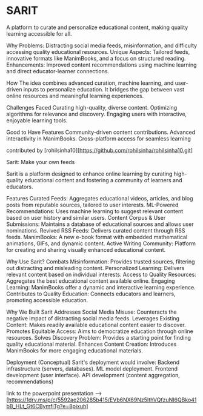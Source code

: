 # SARIT
A platform to curate and personalize educational content, making quality learning accessible for all.

Why
Problems: Distracting social media feeds, misinformation, and difficulty accessing quality educational resources.
Unique Aspects: Tailored feeds, innovative formats like ManimBooks, and a focus on structured reading.
Enhancements: Improved content recommendations using machine learning and direct educator-learner connections.


How
The idea combines advanced curation, machine learning, and user-driven inputs to personalize education. It bridges the gap between vast online resources and meaningful learning experiences.

Challenges Faced
Curating high-quality, diverse content.
Optimizing algorithms for relevance and discovery.
Engaging users with interactive, enjoyable learning tools.


Good to Have Features
Community-driven content contributions.
Advanced interactivity in ManimBooks.
Cross-platform access for seamless learning

contributed by [rohilsinha10][https://github.com/rohilsinha/rohilsinha10.git]





Sarit: Make your own feeds


Sarit is a platform designed to enhance online learning by curating high-quality educational content and fostering a community of learners and educators.

Features
Curated Feeds: Aggregates educational videos, articles, and blog posts from reputable sources, tailored to user interests.
ML-Powered Recommendations: Uses machine learning to suggest relevant content based on user history and similar users.
Content Corpus & User Submissions: Maintains a database of educational sources and allows user nominations.
Revived RSS Feeds: Delivers curated content through RSS feeds.
ManimBooks: A new e-book format with embedded mathematical animations, GIFs, and dynamic content.
Active Writing Community: Platform for creating and sharing visually enhanced educational content.


Why Use Sarit?
Combats Misinformation: Provides trusted sources, filtering out distracting and misleading content.
Personalized Learning: Delivers relevant content based on individual interests.
Access to Quality Resources: Aggregates the best educational content available online.
Engaging Learning: ManimBooks offer a dynamic and interactive learning experience.
Contributes to Quality Education: Connects educators and learners, promoting accessible education.


Why We Built Sarit
Addresses Social Media Misuse: Counteracts the negative impact of distracting social media feeds.
Leverages Existing Content: Makes readily available educational content easier to discover.
Promotes Equitable Access: Aims to democratize education through online resources.
Solves Discovery Problem: Provides a starting point for finding quality educational material.
Enhances Content Creation: Introduces ManimBooks for more engaging educational materials.


Deployment (Conceptual)
Sarit's deployment would involve:
Backend infrastructure (servers, databases).
ML model deployment.
Frontend development (user interface).
API development (content aggregation, recommendations)

link to the powerpoint presentation --> [https://1drv.ms/p/c/5592ae206285b415/EVb6NX69Nz5IthVQfzuNI6QBko41bB_HLt_Gt6CBymfjTg?e=8pixuh]
